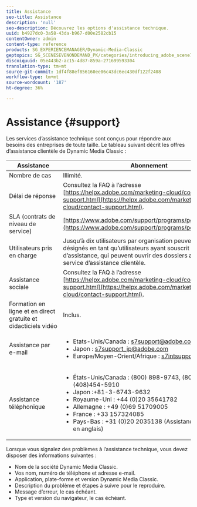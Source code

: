 ```yaml
---
title: Assistance
seo-title: Assistance
description: 'null'
seo-description: Découvrez les options d'assistance technique.
uuid: b4927dc0-3a58-43da-b967-d00e2582cb15
contentOwner: admin
content-type: reference
products: SG_EXPERIENCEMANAGER/Dynamic-Media-Classic
geptopics: SG_SCENESEVENONDEMAND_PK/categories/introducing_adobe_scene7
discoiquuid: 05e443b2-ac15-4d87-859a-271699593304
translation-type: tm+mt
source-git-commit: 1df4f88ef856160ee06c43dc6ec430df122f2408
workflow-type: tm+mt
source-wordcount: '187'
ht-degree: 36%

---
```



# Assistance {#support}

Les services d’assistance technique sont conçus pour répondre aux besoins des entreprises de toute taille. Le tableau suivant décrit les offres d’assistance clientèle de Dynamic Media Classic :

| Assistance | Abonnement |
|--- |--- |
| Nombre de cas | Illimité. |
| Délai de réponse | Consultez la FAQ à l’adresse [https://helpx.adobe.com/marketing-cloud/contact-support.html](https://helpx.adobe.com/marketing-cloud/contact-support.html). |
| SLA (contrats de niveau de service) | [https://www.adobe.com/support/programs/policies/sla.html](https://www.adobe.com/support/programs/policies/sla.html). |
| Utilisateurs pris en charge | Jusqu’à dix utilisateurs par organisation peuvent être désignés en tant qu’utilisateurs ayant souscrit un plan d’assistance, qui peuvent ouvrir des dossiers auprès du service d’assistance clientèle. |
| Assistance sociale | Consultez la FAQ à l’adresse [https://helpx.adobe.com/marketing-cloud/contact-support.html](https://helpx.adobe.com/marketing-cloud/contact-support.html). |
| Formation en ligne et en direct gratuite et didacticiels vidéo | Inclus. |
| Assistance par e-mail | <ul><li>Etats-Unis/Canada : s7support@adobe.com</li> <li>Japon : s7support_jp@adobe.com</li><li>Europe/Moyen-Orient/Afrique : s7intsupport@adobe.com</li></ul> |
| Assistance téléphonique | <ul><li>États-Unis/Canada : (800) 898-9743, (800)497-033, (408)454-5910 </li> <li>Japon :+81-3-6743-9632 </li><li>Royaume-Uni : +44 (0)20 35641782</li><li>Allemagne : +49 (0)69 51709005</li><li>France : +33 157324085</li><li>Pays-Bas : +31 (0)20 2035138 (Assistance week-end en anglais)</li></ul> |

Lorsque vous signalez des problèmes à l’assistance technique, vous devez disposer des informations suivantes :

* Nom de la société Dynamic Media Classic.
* Vos nom, numéro de téléphone et adresse e-mail.
* Application, plate-forme et version Dynamic Media Classic.
* Description du problème et étapes à suivre pour le reproduire.
* Message d’erreur, le cas échéant.
* Type et version du navigateur, le cas échéant.

